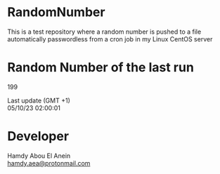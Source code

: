 # RandomNumber    
This is a test repository where a random number is pushed to a file automatically passwordless from a cron job in my Linux CentOS server    
# Random Number of the last run   
199
      
Last update (GMT +1)    
05/10/23 02:00:01
# Developer    
Hamdy Abou El Anein   
hamdy.aea@protonmail.com

